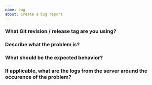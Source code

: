 ```yaml
---
name: bug
about: Create a bug report
---
```


### What Git revision / release tag are you using?

### Describe what the problem is?

### What should be the expected behavior?

### If applicable, what are the logs from the server around the occurence of the problem?
